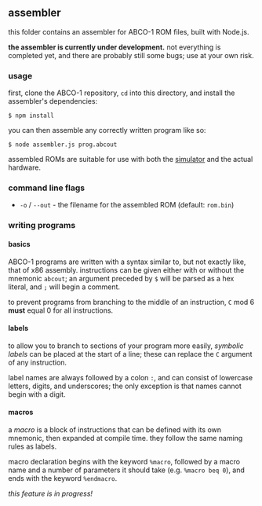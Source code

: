 ## assembler
this folder contains an assembler for ABCO-1 ROM files, built with Node.js.

**the assembler is currently under development.** not everything is completed yet, and there are probably still some bugs; use at your own risk.

### usage
first, clone the ABCO-1 repository, `cd` into this directory, and install the assembler's dependencies:

```
$ npm install
```

you can then assemble any correctly written program like so:

```
$ node assembler.js prog.abcout
```

assembled ROMs are suitable for use with both the [simulator](https://github.com/sporeball/ABCO-1/tree/master/simulator) and the actual hardware.

### command line flags
- `-o` / `--out` - the filename for the assembled ROM (default: `rom.bin`)

### writing programs

#### basics
ABCO-1 programs are written with a syntax similar to, but not exactly like, that of x86 assembly. instructions can be given either with or without the mnemonic `abcout`; an argument preceded by `$` will be parsed as a hex literal, and `;` will begin a comment.

to prevent programs from branching to the middle of an instruction, `C` mod 6 **must** equal 0 for all instructions.

#### labels
to allow you to branch to sections of your program more easily, *symbolic labels* can be placed at the start of a line; these can replace the `C` argument of any instruction.

label names are always followed by a colon `:`, and can consist of lowercase letters, digits, and underscores; the only exception is that names cannot begin with a digit.

#### macros
a *macro* is a block of instructions that can be defined with its own mnemonic, then expanded at compile time. they follow the same naming rules as labels.

macro declaration begins with the keyword `%macro`, followed by a macro name and a number of parameters it should take (e.g. `%macro beq 0`), and ends with the keyword `%endmacro`.

*this feature is in progress!*
